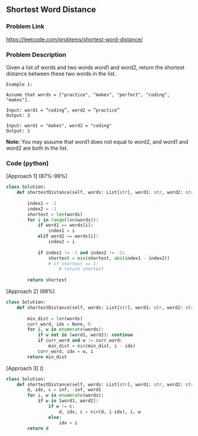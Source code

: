 ## Shortest Word Distance

### Problem Link

https://leetcode.com/problems/shortest-word-distance/

### Problem Description 

Given a list of words and two words word1 and word2, return the shortest distance between these two words in the list.

```
Example 1:

Assume that words = ["practice", "makes", "perfect", "coding", "makes"].

Input: word1 = “coding”, word2 = “practice”
Output: 3

Input: word1 = "makes", word2 = "coding"
Output: 1

```

**Note:**
You may assume that word1 does not equal to word2, and word1 and word2 are both in the list.

### Code (python)

[Approach 1] (87%-99%)

```python
class Solution:
    def shortestDistance(self, words: List[str], word1: str, word2: str) -> int:
        
        index1 = -1
        index2 = -1
        shortest = len(words)
        for i in range(len(words)):
            if word1 == words[i]:
                index1 = i
            elif word2 == words[i]:
                index2 = i
                
            if index1 != -1 and index2 != -1:
                shortest = min(shortest, abs(index1 - index2))
                # if shortest == 1:
                    # return shortest
                
        return shortest
```

[Approach 2] (98%)

```python
class Solution:
    def shortestDistance(self, words: List[str], word1: str, word2: str) -> int:
        
        min_dist = len(words)
        curr_word, idx = None, 0
        for i, w in enumerate(words):
            if w not in (word1, word2): continue
            if curr_word and w != curr_word:
                min_dist = min(min_dist, i - idx)
            curr_word, idx = w, i
        return min_dist
```

[Approach 3] ()

```python
class Solution:
    def shortestDistance(self, words: List[str], word1: str, word2: str) -> int:
        d, idx, c = inf, -inf, word1
        for i, w in enumerate(words):
            if w in [word1, word2]:
                if w != c:
                    d, idx, c = min(d, i-idx), i, w
                else:
                    idx = i            
        return d
```
